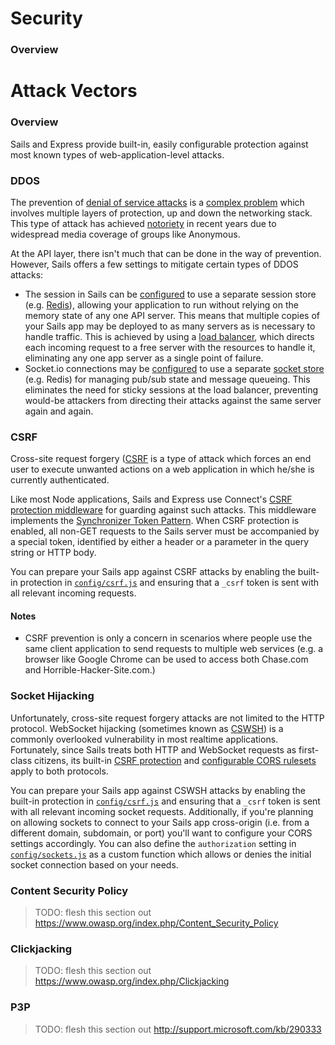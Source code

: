 # Security

### Overview



# Attack Vectors

### Overview

Sails and Express provide built-in, easily configurable protection against most known types of web-application-level attacks.

### DDOS

The prevention of [denial of service attacks](https://www.owasp.org/index.php/Application_Denial_of_Service) is a [complex problem](http://en.wikipedia.org/wiki/Denial-of-service_attack#Handling) which involves multiple layers of protection, up and down the networking stack.
This type of attack has achieved [notoriety](http://www.darkreading.com/vulnerabilities-and-threats/10-strategies-to-fight-anonymous-ddos-attacks/d/d-id/1102699) in recent years due to widespread media coverage of groups like Anonymous.

At the API layer, there isn't much that can be done in the way of prevention.  However, Sails offers a few settings to mitigate certain types of DDOS attacks:

+ The session in Sails can be [configured]() to use a separate session store (e.g. [Redis](http://redis.io/)), allowing your application to run without relying on the memory state of any one API server.  This means that multiple copies of your Sails app may be deployed to as many servers as is necessary to handle traffic.  This is achieved by using a [load balancer](), which directs each incoming request to a free server with the resources to handle it, eliminating any one app server as a single point of failure.
+ Socket.io connections may be [configured]() to use a separate [socket store]() (e.g. Redis) for managing pub/sub state and message queueing. This eliminates the need for sticky sessions at the load balancer, preventing would-be attackers from directing their attacks against the same server again and again.

### CSRF

Cross-site request forgery ([CSRF](https://www.owasp.org/index.php/Cross-Site_Request_Forgery_(CSRF)) is a type of attack which forces an end user to execute unwanted actions on a web application in which he/she is currently authenticated.

Like most Node applications, Sails and Express use Connect's [CSRF protection middleware](http://www.senchalabs.org/connect/csrf.html) for guarding against such attacks.  This middleware implements the [Synchronizer Token Pattern](https://www.owasp.org/index.php/Cross-Site_Request_Forgery_(CSRF)_Prevention_Cheat_Sheet#General_Recommendation:_Synchronizer_Token_Pattern).  When CSRF protection is enabled, all non-GET requests to the Sails server must be accompanied by a special token, identified by either a header or a parameter in the query string or HTTP body.

You can prepare your Sails app against CSRF attacks by enabling the built-in protection in [`config/csrf.js`]() and ensuring that a `_csrf` token is sent with all relevant incoming requests.

#### Notes
+ CSRF prevention is only a concern in scenarios where people use the same client application to send requests to multiple web services (e.g. a browser like Google Chrome can be used to access both Chase.com and Horrible-Hacker-Site.com.)

### Socket Hijacking

Unfortunately, cross-site request forgery attacks are not limited to the HTTP protocol.  WebSocket hijacking (sometimes known as [CSWSH](http://www.christian-schneider.net/CrossSiteWebSocketHijacking.html)) is a commonly overlooked vulnerability in most realtime applications.  Fortunately, since Sails treats both HTTP and WebSocket requests as first-class citizens, its built-in [CSRF protection]() and [configurable CORS rulesets]() apply to both protocols.

You can prepare your Sails app against CSWSH attacks by enabling the built-in protection in [`config/csrf.js`]() and ensuring that a `_csrf` token is sent with all relevant incoming socket requests.  Additionally, if you're planning on allowing sockets to connect to your Sails app cross-origin (i.e. from a different domain, subdomain, or port) you'll want to configure your CORS settings accordingly.  You can also define the `authorization` setting in [`config/sockets.js`]() as a custom function which allows or denies the initial socket connection based on your needs.


### Content Security Policy

> TODO: flesh this section out
> https://www.owasp.org/index.php/Content_Security_Policy

### Clickjacking

> TODO: flesh this section out
> https://www.owasp.org/index.php/Clickjacking

### P3P

> TODO: flesh this section out
> http://support.microsoft.com/kb/290333

